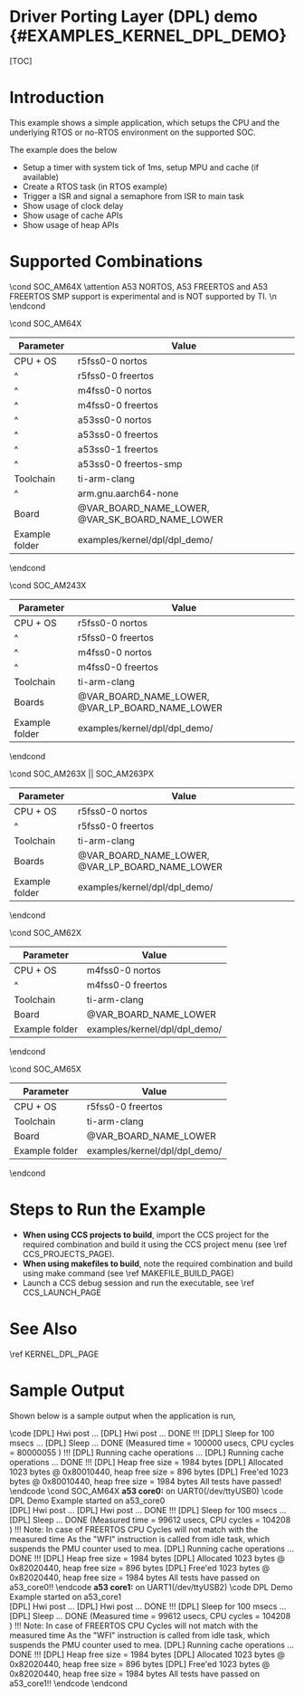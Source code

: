 # Driver Porting Layer (DPL) demo {#EXAMPLES_KERNEL_DPL_DEMO}

[TOC]

# Introduction

This example shows a simple application, which setups the CPU and the underlying RTOS or no-RTOS
environment on the supported SOC.

The example does the below
- Setup a timer with system tick of 1ms, setup MPU and cache (if available)
- Create a RTOS task (in RTOS example)
- Trigger a ISR and signal a semaphore from ISR to main task
- Show usage of clock delay
- Show usage of cache APIs
- Show usage of heap APIs

# Supported Combinations

\cond SOC_AM64X
\attention A53 NORTOS, A53 FREERTOS and A53 FREERTOS SMP support is experimental and is NOT supported by TI. \n
\endcond

\cond SOC_AM64X

 Parameter      | Value
 ---------------|-----------
 CPU + OS       | r5fss0-0 nortos
 ^              | r5fss0-0 freertos
 ^              | m4fss0-0 nortos
 ^              | m4fss0-0 freertos
 ^              | a53ss0-0 nortos
 ^              | a53ss0-0 freertos
 ^              | a53ss0-1 freertos
 ^              | a53ss0-0 freertos-smp
 Toolchain      | ti-arm-clang
 ^              | arm.gnu.aarch64-none
 Board          | @VAR_BOARD_NAME_LOWER, @VAR_SK_BOARD_NAME_LOWER
 Example folder | examples/kernel/dpl/dpl_demo/

\endcond

\cond SOC_AM243X

 Parameter      | Value
 ---------------|-----------
 CPU + OS       | r5fss0-0 nortos
 ^              | r5fss0-0 freertos
 ^              | m4fss0-0 nortos
 ^              | m4fss0-0 freertos
 Toolchain      | ti-arm-clang
 Boards         | @VAR_BOARD_NAME_LOWER, @VAR_LP_BOARD_NAME_LOWER
 Example folder | examples/kernel/dpl/dpl_demo/

\endcond

\cond SOC_AM263X || SOC_AM263PX

 Parameter      | Value
 ---------------|-----------
 CPU + OS       | r5fss0-0 nortos
 ^              | r5fss0-0 freertos
 Toolchain      | ti-arm-clang
 Boards         | @VAR_BOARD_NAME_LOWER, @VAR_LP_BOARD_NAME_LOWER
 Example folder | examples/kernel/dpl/dpl_demo/

\endcond

\cond SOC_AM62X

 Parameter      | Value
 ---------------|-----------
 CPU + OS       | m4fss0-0 nortos
 ^              | m4fss0-0 freertos
 Toolchain      | ti-arm-clang
 Board          | @VAR_BOARD_NAME_LOWER
 Example folder | examples/kernel/dpl/dpl_demo/

\endcond

\cond SOC_AM65X

 Parameter      | Value
 ---------------|-----------
 CPU + OS       | r5fss0-0 freertos
 Toolchain      | ti-arm-clang
 Board          | @VAR_BOARD_NAME_LOWER
 Example folder | examples/kernel/dpl/dpl_demo/

\endcond

# Steps to Run the Example

- **When using CCS projects to build**, import the CCS project for the required combination
  and build it using the CCS project menu (see \ref CCS_PROJECTS_PAGE).
- **When using makefiles to build**, note the required combination and build using
  make command (see \ref MAKEFILE_BUILD_PAGE)
- Launch a CCS debug session and run the executable, see \ref CCS_LAUNCH_PAGE

# See Also

\ref KERNEL_DPL_PAGE

# Sample Output

Shown below is a sample output when the application is run,

\code
[DPL] Hwi post ...
[DPL] Hwi post ... DONE !!!
[DPL] Sleep for 100 msecs ...
[DPL] Sleep ... DONE (Measured time = 100000 usecs, CPU cycles = 80000055 ) !!!
[DPL] Running cache operations ...
[DPL] Running cache operations ... DONE !!!
[DPL] Heap free size = 1984 bytes
[DPL] Allocated 1023 bytes @ 0x80010440, heap free size = 896 bytes
[DPL] Free'ed 1023 bytes @ 0x80010440, heap free size = 1984 bytes
All tests have passed!
\endcode
\cond SOC_AM64X
**a53 core0:** on UART0(/dev/ttyUSB0)
\code
DPL Demo Example started on a53_core0  
[DPL] Hwi post ...
[DPL] Hwi post ... DONE !!!
[DPL] Sleep for 100 msecs ... 
[DPL] Sleep ... DONE (Measured time = 99612 usecs, CPU cycles = 104208 ) !!!
Note: In case of FREERTOS CPU Cycles will not match with the measured time
        As the "WFI" instruction is called from idle task, which suspends the PMU counter used to mea.
[DPL] Running cache operations ... DONE !!!
[DPL] Heap free size = 1984 bytes
[DPL] Allocated 1023 bytes @ 0x82020440, heap free size = 896 bytes
[DPL] Free'ed 1023 bytes @ 0x82020440, heap free size = 1984 bytes
All tests have passed on a53_core0!!
\endcode
**a53 core1:** on UART1(/dev/ttyUSB2)
\code
DPL Demo Example started on a53_core1  
[DPL] Hwi post ...
[DPL] Hwi post ... DONE !!!
[DPL] Sleep for 100 msecs ... 
[DPL] Sleep ... DONE (Measured time = 99612 usecs, CPU cycles = 104208 ) !!!
Note: In case of FREERTOS CPU Cycles will not match with the measured time
        As the "WFI" instruction is called from idle task, which suspends the PMU counter used to mea.
[DPL] Running cache operations ... DONE !!!
[DPL] Heap free size = 1984 bytes
[DPL] Allocated 1023 bytes @ 0x82020440, heap free size = 896 bytes
[DPL] Free'ed 1023 bytes @ 0x82020440, heap free size = 1984 bytes
All tests have passed on a53_core1!!
\endcode
\endcond
